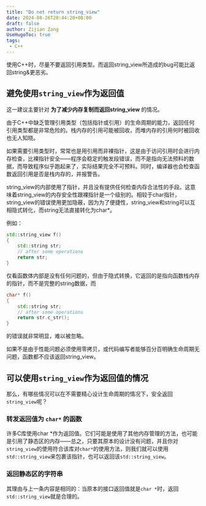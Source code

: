 ```yaml
---
title: "Do not return string_view"
date: 2024-08-26T20:44:20+08:00
draft: false
author: Zijian Zang
UseHugoToc: true
tags: 
 - C++
---
```


使用C++时，尽量不要返回引用类型。而返回string_view所造成的bug可能比返回string&更恶劣。

<!--more-->

## 避免使用`string_view`作为返回值

这一建议主要针对 **为了减少内存复制而返回string_view** 的情况。

由于C++中缺乏管理引用类型（包括指针或引用）的生命周期的能力，返回任何引用类型都是非常危险的。栈内存的引用可能被回收，而堆内存的引用何时被回收也无人知晓。

如果需要引用类型时，常常也是用引用而非裸指针，这是由于访问引用时会进行内存检查，比裸指针安全——程序会稳定的触发段错误，而不是指向无法预料的数据，而导致程序似乎跑起来了，实际结果完全不可预料。同时，编译器也会检查函数返回引用是否是栈内存的，并报警告。

string_view的内部使用了指针，并且没有提供任何检查内存合法性的手段。这意味着string_view的内存安全性跟裸指针是一个级别的。相较于char指针，string_view的错误使用更加隐蔽，因为为了便捷性，string_view和string可以互相隐式转化，而string无法直接转化为char*。

例如：

```C++
std::string_view f()
{  
    std::string str;
    // after some operations
    return str;
}
```

仅看函数体内部是没有任何问题的，但由于隐式转换，它返回的是指向函数栈内存的指针，而不是完整的string数据，而

```C++
char* f()
{
    std::string str;
    // after some operations
    return str.c_str();
}
```

的错误就非常明显，难以被忽略。

如果不是由于性能问题必须使用零拷贝，或代码编写者能够百分百明确生命周期无问题，函数都不应该返回string_view。

## 可以使用`string_view`作为返回值的情况

那么，有哪些情况可以在不需要精心设计生命周期的情况下，安全返回`string_view`呢？

### 转发返回值为 `char*` 的函数

许多C库使用char *作为返回值。它们可能是使用了其他内存管理的方法，也可能是引用了静态区的内存——总之，只要其原本的设计没有问题，并且你对`string_view`的使用符合该库对`char*`的使用方法，则我们就可以使用`std::string_view`来包裹该指针，也可以返回该`std::string_view`。

### 返回静态区的字符串

其理由与上一条内容是相同的：当原本的接口返回值就是`char *`时，返回`std::string_view`就是合理的。
